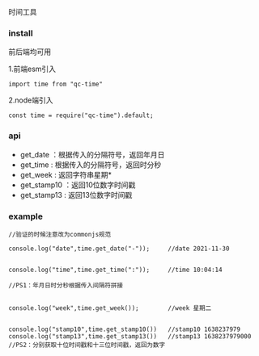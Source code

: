 
时间工具

### install

前后端均可用

1.前端esm引入
```
import time from "qc-time"
```
2.node端引入
```
const time = require("qc-time").default;
```


### api
* get_date ：根据传入的分隔符号，返回年月日
* get_time : 根据传入的分隔符号，返回时分秒
* get_week : 返回字符串星期*
* get_stamp10 ：返回10位数字时间戳
* get_stamp13 : 返回13位数字时间戳


### example

```
//验证的时候注意改为commonjs规范

console.log("date",time.get_date("-"));     //date 2021-11-30


console.log("time",time.get_time(":"));     //time 10:04:14

//PS1：年月日时分秒根据传入间隔符拼接


console.log("week",time.get_week());        //week 星期二


console.log("stamp10",time.get_stamp10())   //stamp10 1638237979
console.log("stamp13",time.get_stamp13())   //stamp13 1638237979000
//PS2：分别获取十位时间戳和十三位时间戳，返回为数字
```